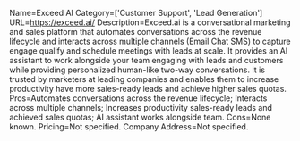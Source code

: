 Name=Exceed AI
Category=['Customer Support', 'Lead Generation']
URL=https://exceed.ai/
Description=Exceed.ai is a conversational marketing and sales platform that automates conversations across the revenue lifecycle and interacts across multiple channels (Email Chat SMS) to capture engage qualify and schedule meetings with leads at scale. It provides an AI assistant to work alongside your team engaging with leads and customers while providing personalized human-like two-way conversations. It is trusted by marketers at leading companies and enables them to increase productivity have more sales-ready leads and achieve higher sales quotas.
Pros=Automates conversations across the revenue lifecycle; Interacts across multiple channels; Increases productivity sales-ready leads and achieved sales quotas; AI assistant works alongside team.
Cons=None known.
Pricing=Not specified.
Company Address=Not specified.
